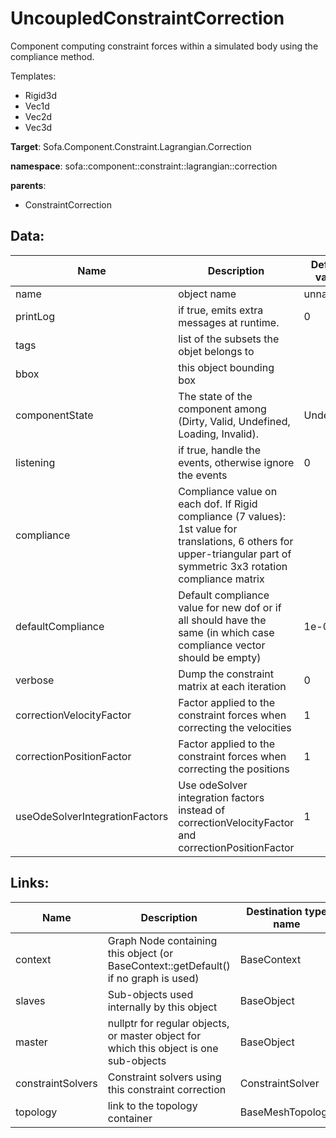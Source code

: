 # UncoupledConstraintCorrection

Component computing constraint forces within a simulated body using the compliance method.


Templates:

- Rigid3d
- Vec1d
- Vec2d
- Vec3d

__Target__: Sofa.Component.Constraint.Lagrangian.Correction

__namespace__: sofa::component::constraint::lagrangian::correction

__parents__:

- ConstraintCorrection

## Data: 

<table>
    <thead>
        <tr>
            <th>Name</th>
            <th>Description</th>
            <th>Default value</th>
        </tr>
    </thead>
    <tbody>
	<tr>
		<td>name</td>
		<td>
object name
		</td>
		<td>unnamed</td>
	</tr>
	<tr>
		<td>printLog</td>
		<td>
if true, emits extra messages at runtime.
		</td>
		<td>0</td>
	</tr>
	<tr>
		<td>tags</td>
		<td>
list of the subsets the objet belongs to
		</td>
		<td></td>
	</tr>
	<tr>
		<td>bbox</td>
		<td>
this object bounding box
		</td>
		<td></td>
	</tr>
	<tr>
		<td>componentState</td>
		<td>
The state of the component among (Dirty, Valid, Undefined, Loading, Invalid).
		</td>
		<td>Undefined</td>
	</tr>
	<tr>
		<td>listening</td>
		<td>
if true, handle the events, otherwise ignore the events
		</td>
		<td>0</td>
	</tr>
	<tr>
		<td>compliance</td>
		<td>
Compliance value on each dof. If Rigid compliance (7 values): 1st value for translations, 6 others for upper-triangular part of symmetric 3x3 rotation compliance matrix
		</td>
		<td></td>
	</tr>
	<tr>
		<td>defaultCompliance</td>
		<td>
Default compliance value for new dof or if all should have the same (in which case compliance vector should be empty)
		</td>
		<td>1e-05</td>
	</tr>
	<tr>
		<td>verbose</td>
		<td>
Dump the constraint matrix at each iteration
		</td>
		<td>0</td>
	</tr>
	<tr>
		<td>correctionVelocityFactor</td>
		<td>
Factor applied to the constraint forces when correcting the velocities
		</td>
		<td>1</td>
	</tr>
	<tr>
		<td>correctionPositionFactor</td>
		<td>
Factor applied to the constraint forces when correcting the positions
		</td>
		<td>1</td>
	</tr>
	<tr>
		<td>useOdeSolverIntegrationFactors</td>
		<td>
Use odeSolver integration factors instead of correctionVelocityFactor and correctionPositionFactor
		</td>
		<td>1</td>
	</tr>

</tbody>
</table>

## Links: 


| Name | Description | Destination type name |
| ---- | ----------- | --------------------- |
|context|Graph Node containing this object (or BaseContext::getDefault() if no graph is used)|BaseContext|
|slaves|Sub-objects used internally by this object|BaseObject|
|master|nullptr for regular objects, or master object for which this object is one sub-objects|BaseObject|
|constraintSolvers|Constraint solvers using this constraint correction|ConstraintSolver|
|topology|link to the topology container|BaseMeshTopology|

